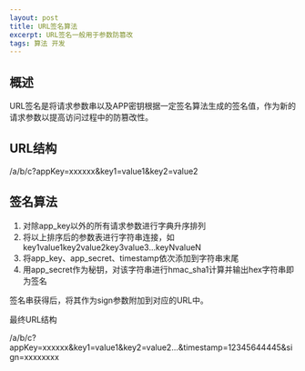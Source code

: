 ```yaml
---
layout: post
title: URL签名算法
excerpt: URL签名一般用于参数防篡改
tags: 算法 开发
---
```


## 概述

URL签名是将请求参数串以及APP密钥根据一定签名算法生成的签名值，作为新的请求参数以提高访问过程中的防篡改性。
 
## URL结构

/a/b/c?appKey=xxxxxx&key1=value1&key2=value2

## 签名算法

1. 对除app_key以外的所有请求参数进行字典升序排列
2. 将以上排序后的参数表进行字符串连接，如key1value1key2value2key3value3...keyNvalueN
3. 将app_key、app_secret、timestamp依次添加到字符串末尾
4. 用app_secret作为秘钥，对该字符串进行hmac_sha1计算并输出hex字符串即为签名
 
签名串获得后，将其作为sign参数附加到对应的URL中。 

最终URL结构

/a/b/c?appKey=xxxxxx&key1=value1&key2=value2...&timestamp=12345644445&sign=xxxxxxxx